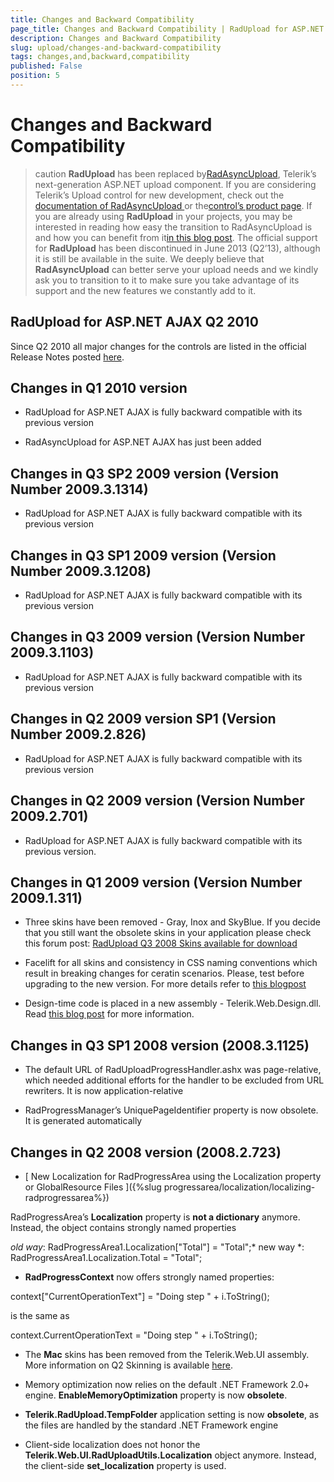 ```yaml
---
title: Changes and Backward Compatibility
page_title: Changes and Backward Compatibility | RadUpload for ASP.NET AJAX Documentation
description: Changes and Backward Compatibility
slug: upload/changes-and-backward-compatibility
tags: changes,and,backward,compatibility
published: False
position: 5
---
```


# Changes and Backward Compatibility



>caution  **RadUpload** has been replaced by[RadAsyncUpload](https://demos.telerik.com/aspnet-ajax/asyncupload/examples/overview/defaultcs.aspx), Telerik’s next-generation ASP.NET upload component. If you are considering Telerik’s Upload control for new development, check out the[ documentation of RadAsyncUpload ](https://www.telerik.com/help/aspnet-ajax/asyncupload-overview.html)or the[control’s product page](https://www.telerik.com/products/aspnet-ajax/asyncupload.aspx). If you are already using **RadUpload** in your projects, you may be interested in reading how easy the transition to RadAsyncUpload is and how you can benefit from it[in this blog post](https://blogs.telerik.com/blogs/12-12-05/the-case-of-telerik-s-new-old-asp.net-ajax-upload-control-radasyncupload). The official support for **RadUpload** has been discontinued in June 2013 (Q2’13), although it is still be available in the suite. We deeply believe that **RadAsyncUpload** can better serve your upload needs and we kindly ask you to transition to it to make sure you take advantage of its support and the new features we constantly add to it.
>


## RadUpload for ASP.NET AJAX Q2 2010

Since Q2 2010 all major changes for the controls are listed in the official Release Notes posted [here](https://www.telerik.com/products/aspnet-ajax/whats-new/release-history.aspx).

## Changes in Q1 2010 version

* RadUpload for ASP.NET AJAX is fully backward compatible with its previous version

* RadAsyncUpload for ASP.NET AJAX has just been added

## Changes in Q3 SP2 2009 version (Version Number 2009.3.1314)

* RadUpload for ASP.NET AJAX is fully backward compatible with its previous version

## Changes in Q3 SP1 2009 version (Version Number 2009.3.1208)

* RadUpload for ASP.NET AJAX is fully backward compatible with its previous version

## Changes in Q3 2009 version (Version Number 2009.3.1103)

* RadUpload for ASP.NET AJAX is fully backward compatible with its previous version

## Changes in Q2 2009 version SP1 (Version Number 2009.2.826)

* RadUpload for ASP.NET AJAX is fully backward compatible with its previous version

## Changes in Q2 2009 version (Version Number 2009.2.701)

* RadUpload for ASP.NET AJAX is fully backward compatible with its previous version.

## Changes in Q1 2009 version (Version Number 2009.1.311)

* Three skins have been removed - Gray, Inox and SkyBlue. If you decide that you still want the obsolete skins in your application please check this forum post: [RadUpload Q3 2008 Skins available for download](https://www.telerik.com/community/forums/aspnet-ajax/upload/radupload-q3-2008-skins-available-for-download.aspx)

* Facelift for all skins and consistency in CSS naming conventions which result in breaking changes for ceratin scenarios. Please, test before upgrading to the new version. For more details refer to [this blogpost](https://blogs.telerik.com/tervelpeykov/posts/09-02-23/RadControls_for_ASP_NET_AJAX_receive_a_major_face-lift.aspx)

* Design-time code is placed in a new assembly - Telerik.Web.Design.dll. Read [this blog post](https://blogs.telerik.com/atanaskorchev/posts/09-03-06/Meet_Telerik_Web_Design_dll.aspx) for more information.

## Changes in Q3 SP1 2008 version (2008.3.1125)

* The default URL of RadUploadProgressHandler.ashx was page-relative, which needed additional efforts for the handler to be excluded from URL rewriters. It is now application-relative

* RadProgressManager’s UniquePageIdentifier property is now obsolete. It is generated automatically

## Changes in Q2 2008 version (2008.2.723)

* [ New Localization for RadProgressArea using the Localization property or GlobalResource Files ]({%slug progressarea/localization/localizing-radprogressarea%})

RadProgressArea’s **Localization** property is **not a dictionary** anymore. Instead, the object contains strongly named properties

*old way*: RadProgressArea1.Localization["Total"] = "Total";* new way *: RadProgressArea1.Localization.Total = "Total";

* **RadProgressContext** now offers strongly named properties:

context["CurrentOperationText"] = "Doing step " + i.ToString();

is the same as

context.CurrentOperationText = "Doing step " + i.ToString();

* The **Mac** skins has been removed from the Telerik.Web.UI assembly. More information on Q2 Skinning is available [here](https://blogs.telerik.com/ZhivkoDimitrov/Posts/08-06-27/Q2_Asp_Net_skinning.aspx?ReturnURL=%2fZhivkoDimitrov%2fPosts.aspx).

* Memory optimization now relies on the default .NET Framework 2.0+ engine. **EnableMemoryOptimization** property is now **obsolete**.

* **Telerik.RadUpload.TempFolder** application setting is now **obsolete**, as the files are handled by the standard .NET Framework engine

* Client-side localization does not honor the **Telerik.Web.UI.RadUploadUtils.Localization** object anymore. Instead, the client-side **set_localization** property is used.
